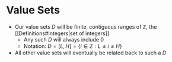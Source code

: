 # Value Sets

- Our value sets $D$ will be finite, contiguous ranges of $\mathbb{Z}$, the [[Definitions#Integers|set of integers]]
  - Any such $D$ will always include $0$
  - Notation: $D=[L,H]=\{i\in \mathbb{Z}: L\leq i\leq H\}$
- All other value sets will eventually be related back to such a $D$
